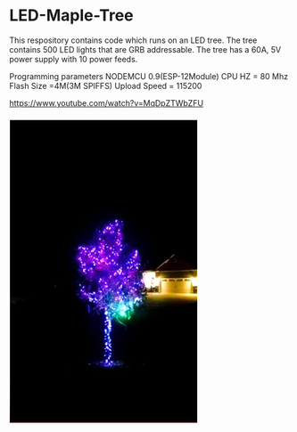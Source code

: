 # LED-Maple-Tree

This respository contains code which runs on an LED tree. The tree contains 500 LED lights that are GRB addressable. The tree has a 60A, 5V power supply with 10 power feeds. 

Programming parameters
NODEMCU 0.9(ESP-12Module)
CPU HZ = 80 Mhz
Flash Size =4M(3M SPIFFS)
Upload Speed = 115200

https://www.youtube.com/watch?v=MqDpZTWbZFU

![alt text](https://github.com/tomcunn/LED-Maple-Tree/blob/master/mapletree.JPG)
